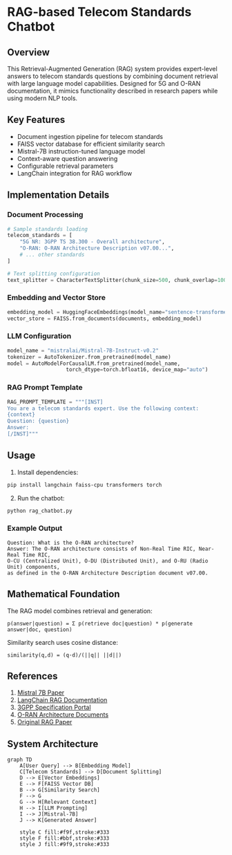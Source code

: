 # RAG-based Telecom Standards Chatbot

## Overview
This Retrieval-Augmented Generation (RAG) system provides expert-level answers to telecom standards questions by combining document retrieval with large language model capabilities. Designed for 5G and O-RAN documentation, it mimics functionality described in research papers while using modern NLP tools.

## Key Features
- Document ingestion pipeline for telecom standards
- FAISS vector database for efficient similarity search
- Mistral-7B instruction-tuned language model
- Context-aware question answering
- Configurable retrieval parameters
- LangChain integration for RAG workflow

## Implementation Details

### Document Processing
```python
# Sample standards loading
telecom_standards = [
    "5G NR: 3GPP TS 38.300 - Overall architecture",
    "O-RAN: O-RAN Architecture Description v07.00...",
    # ... other standards
]

# Text splitting configuration
text_splitter = CharacterTextSplitter(chunk_size=500, chunk_overlap=100)
```

### Embedding and Vector Store
```python
embedding_model = HuggingFaceEmbeddings(model_name="sentence-transformers/all-MiniLM-L6-v2")
vector_store = FAISS.from_documents(documents, embedding_model)
```

### LLM Configuration
```python
model_name = "mistralai/Mistral-7B-Instruct-v0.2"
tokenizer = AutoTokenizer.from_pretrained(model_name)
model = AutoModelForCausalLM.from_pretrained(model_name, 
                   torch_dtype=torch.bfloat16, device_map="auto")
```

### RAG Prompt Template
```python
RAG_PROMPT_TEMPLATE = """[INST] 
You are a telecom standards expert. Use the following context:
{context}
Question: {question}
Answer: 
[/INST]"""
```

## Usage
1. Install dependencies:
```bash
pip install langchain faiss-cpu transformers torch
```

2. Run the chatbot:
```bash
python rag_chatbot.py
```

### Example Output
```
Question: What is the O-RAN architecture?
Answer: The O-RAN architecture consists of Non-Real Time RIC, Near-Real Time RIC, 
O-CU (Centralized Unit), O-DU (Distributed Unit), and O-RU (Radio Unit) components, 
as defined in the O-RAN Architecture Description document v07.00.
```

## Mathematical Foundation
The RAG model combines retrieval and generation:
```
p(answer|question) = Σ p(retrieve doc|question) * p(generate answer|doc, question)
```

Similarity search uses cosine distance:
```
similarity(q,d) = (q·d)/(||q|| ||d||)
```

## References
1. [Mistral 7B Paper](https://arxiv.org/abs/2310.06825)
2. [LangChain RAG Documentation](https://python.langchain.com/docs/)
3. [3GPP Specification Portal](https://www.3gpp.org/)
4. [O-RAN Architecture Documents](https://www.o-ran.org/)
5. [Original RAG Paper](https://arxiv.org/abs/2005.11401)

## System Architecture
```mermaid
graph TD
    A[User Query] --> B[Embedding Model]
    C[Telecom Standards] --> D[Document Splitting]
    D --> E[Vector Embeddings]
    E --> F[FAISS Vector DB]
    B --> G[Similarity Search]
    F --> G
    G --> H[Relevant Context]
    H --> I[LLM Prompting]
    I --> J[Mistral-7B]
    J --> K[Generated Answer]
    
    style C fill:#f9f,stroke:#333
    style F fill:#bbf,stroke:#333
    style J fill:#9f9,stroke:#333
```
